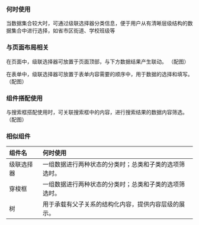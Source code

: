 
### 何时使用

当数据集合较大时，可通过级联选择器分类信息，便于用户从有清晰层级结构的数据集合中进行选择，如省市区街道、学校班级等

### 与页面布局相关

在页面中，级联选择器可放置于页面顶部，与下方数据结果产生联动。
（配图）

在表单中，级联选择器可放置于表单内容需要的顺序中，用于数据的选择和填写。
（配图）


### 组件搭配使用
与搜索框搭配使用时，可关联搜索框中的内容，进行搜索结果的数据内容筛选。
（配图）

### 相似组件

| 组件名     | 何时使用                                                   |
| :-----     | :--------------------------------------------------------- |
| 级联选择器 | 一组数据进行两种状态的分类时；总类和子类的选项筛选时。     |
| 穿梭框     | 一组数据进行两种状态的分类时；总类和子类的选项筛选时。     |
| 树         | 用于承载有父子关系的结构化内容，提供内容层级的展示。       |
